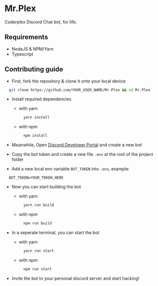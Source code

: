 # Mr.Plex

Coderplex Discord Chat bot, for life.

## Requirements

- NodeJS & NPM/Yarn
- Typescript

## Contributing guide

- First, fork the repository & clone it onto your local device

```sh
  git clone https://github.com/YOUR_USER_NAME/Mr.Plex && cd Mr.Plex
```

- Install required dependencies

  - with yarn

    ```sh
      yarn install
    ```

  - with npm

    ```sh
      npm install
    ```

- Meanwhile, Open [Discord Developer Portal](https://discordapp.com/developers/) and create a new bot

- Copy the bot token and create a new file `.env` at the root of the project folder

- Add a new local env variable `BOT_TOKEN` into `.env`, example:

```dotenv
  BOT_TOKEN=YOUR_TOKEN_HERE
```

- Now you can start building the bot

  - with yarn

    ```sh
      yarn run build
    ```

  - with npm

    ```sh
      npm run build
    ```

- In a seperate terminal, you can start the bot

  - with yarn

    ```sh
      yarn run start
    ```

  - with npm

    ```sh
      npm run start
    ```

- Invite the bot to your personal discord server and start hacking!
